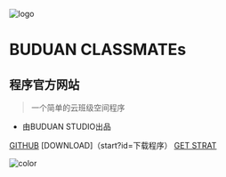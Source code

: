 ![logo](https://upload.wikimedia.org/wikipedia/commons/thumb/9/91/Octicons-mark-github.svg/220px-Octicons-mark-github.svg.png)
# BUDUAN CLASSMATEs
## 程序官方网站
> 一个简单的云班级空间程序

* 由BUDUAN STUDIO出品

[GITHUB](/)
[DOWNLOAD]（start?id=下载程序）
[GET STRAT](start)

![color](#f9f8fd)
